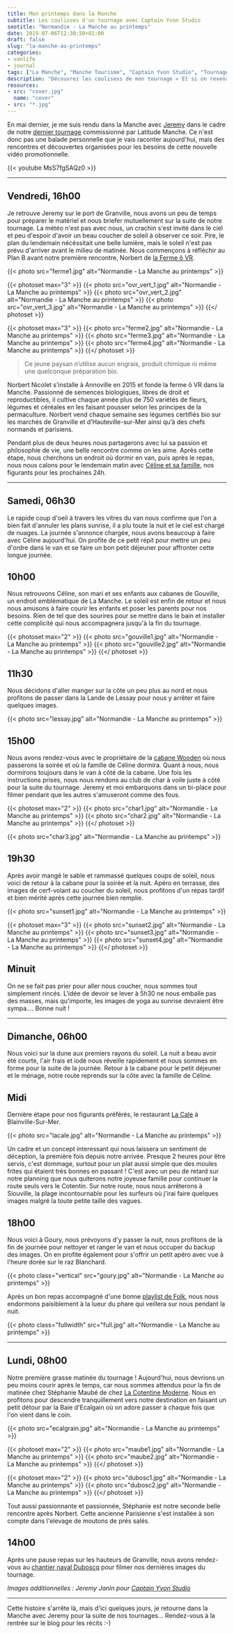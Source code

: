 ```yaml
---
title: Mon printemps dans la Manche
subtitle: Les coulisses d'un tournage avec Captain Yvon Studio
seotitle: "Normandie - La Manche au printemps"
date: 2019-07-06T12:30:50+01:00
draft: false
slug: "la-manche-au-printemps"
categories:
- vanlife
- journal
tags: ["La Manche", "Manche Tourisme", "Captain Yvon Studio", "Tournage", "Tourisme", "Cabane", "Famille", "Vacances", "Normandie"]
description: "Découvrez les coulisess de mon tournage « Et si on revenait à l'essentiel ? » dans la Manche avec Captain Yvon Studio"
resources:
- src: "cover.jpg"
  name: "cover"
- src: "*.jpg"
---
```


En mai dernier, je me suis rendu dans la Manche avec [Jeremy](https://djisupertramp.com) dans le cadre de notre [dernier tournage](https://cestbeaulamanche.com/video-manche-retour-essentiel/) commissionné par Latitude Manche. Ce n'est donc pas une balade personnelle que je vais raconter aujourd'hui, mais des rencontres et découvertes organisées pour les besoins de cette nouvelle vidéo promotionnelle.

<div>{{< youtube MsS7fgSAQz0 >}}</div>

***

## Vendredi, 16h00

Je retrouve Jeremy sur le port de Granville, nous avons un peu de temps pour préparer le matériel et nous briefer mutuellement sur la suite de notre tournage. La météo n'est pas avec nous, un crachin s'est invité dans le ciel et peu d'espoir d'avoir un beau coucher de soleil à observer ce soir. Pire, le plan du lendemain nécéssitait une belle lumière, mais le soleil n'est pas prévu d'arriver avant le milieu de matinée.
Nous commençons à réfléchir au Plan B avant notre première rencontre, Norbert de [la Ferme ô VR](https://www.facebook.com/lafermeovr/).

{{< photo src="ferme1.jpg" alt="Normandie - La Manche au printemps" >}}

{{< photoset max="3" >}}
  {{< photo src="ovr_vert_1.jpg" alt="Normandie - La Manche au printemps" >}}
  {{< photo src="ovr_vert_2.jpg" alt="Normandie - La Manche au printemps" >}}
  {{< photo src="ovr_vert_3.jpg" alt="Normandie - La Manche au printemps" >}}
{{</ photoset >}}

{{< photoset max="3" >}}
  {{< photo src="ferme2.jpg" alt="Normandie - La Manche au printemps" >}}
  {{< photo src="ferme3.jpg" alt="Normandie - La Manche au printemps" >}}
  {{< photo src="ferme4.jpg" alt="Normandie - La Manche au printemps" >}}
{{</ photoset >}}

> Ce jeune paysan n’utilise aucun engrais, produit chimique ni même une quelconque préparation bio.

Norbert Nicolet s’installe à Annoville en 2015 et fonde la ferme ô VR dans la Manche. Passionné de semences biologiques, libres de droit et reproductibles, il cultive chaque année plus de 750 variétés de fleurs, légumes et céréales en les faisant pousser selon les principes de la permaculture. Norbert vend chaque semaine ses légumes certifiés bio sur les marchés de Granville et d’Hauteville-sur-Mer ainsi qu’à des chefs normands et parisiens.

Pendant plus de deux heures nous partagerons avec lui sa passion et philosophie de vie, une belle rencontre comme on les aime. Après cette étape, nous cherchons un endroit où dormir en van, puis après le repas, nous nous calons pour le lendemain matin avec [Céline et sa famille](https://www.mercipourlechocolat.fr/), nos figurants pour les prochaines 24h.

***

## Samedi, 06h30

Le rapide coup d'oeil à travers les vitres du van nous confirme que l'on a bien fait d'annuler les plans sunrise, il a plu toute la nuit et le ciel est chargé de nuages. La journée s'annonce chargée, nous avons beaucoup à faire avec Céline aujourd'hui. On profite de ce petit répit pour mettre un peu d'ordre dans le van et se faire un bon petit déjeuner pour affronter cette longue journée.

## 10h00

Nous retrouvons Céline, son mari et ses enfants aux cabanes de Gouville, un endroit emblématique de La Manche. Le soleil est enfin de retour et nous nous amusons à faire courir les enfants et poser les parents pour nos besoins. Rien de tel que des sourires pour se mettre dans le bain et installer cette complicité qui nous accompagnera jusqu'à la fin du tournage.

{{< photoset max="2" >}}
  {{< photo src="gouville1.jpg" alt="Normandie - La Manche au printemps" >}}
  {{< photo src="gouville2.jpg" alt="Normandie - La Manche au printemps" >}}
{{</ photoset >}}

## 11h30

Nous décidons d'aller manger sur la côte un peu plus au nord et nous profitons de passer dans la Lande de Lessay pour nous y arrêter et faire quelques images.

{{< photo src="lessay.jpg" alt="Normandie - La Manche au printemps" >}}

## 15h00

Nous avons rendez-vous avec le propriétaire de la [cabane Wooden](https://www.gites-de-france-manche.com/location-vacances-Gite-a-Bretteville-sur-ay-Manche-50G855.html) où nous passerons la soirée et où la famille de Céline dormira. Quant à nous, nous dormirons toujours dans le van à côté de la cabane.
Une fois les instructions prises, nous nous rendons au club de char à voile juste à côté pour la suite du tournage. Jeremy et moi embarquons dans un bi-place pour filmer pendant que les autres s'amuseront comme des fous.

{{< photoset max="2" >}}
  {{< photo src="char1.jpg" alt="Normandie - La Manche au printemps" >}}
  {{< photo src="char2.jpg" alt="Normandie - La Manche au printemps" >}}
{{</ photoset >}}

{{< photo src="char3.jpg" alt="Normandie - La Manche au printemps" >}}

## 19h30

Après avoir mangé le sable et rammassé quelques coups de soleil, nous voici de retour à la cabane pour la soirée et la nuit. Apéro en terrasse, des images de cerf-volant au coucher du soleil, nous profitons d'un repas tardif et bien mérité après cette journée bien remplie.

{{< photo src="sunset1.jpg" alt="Normandie - La Manche au printemps" >}}

{{< photoset max="3" >}}
  {{< photo src="sunset2.jpg" alt="Normandie - La Manche au printemps" >}}
  {{< photo src="sunset3.jpg" alt="Normandie - La Manche au printemps" >}}
  {{< photo src="sunset4.jpg" alt="Normandie - La Manche au printemps" >}}
{{</ photoset >}}

## Minuit

On ne se fait pas prier pour aller nous coucher, nous sommes tout simplement rincés. L'idée de devoir se lever à 5h30 ne nous emballe pas des masses, mais qu'importe, les images de yoga au sunrise devraient être sympa.... Bonne nuit !

***

## Dimanche, 06h00

Nous voici sur la dune aux premiers rayons du soleil. La nuit a beau avoir été courte, l'air frais et iodé nous réveille rapidement et nous sommes en forme pour la suite de la journée. Retour à la cabane pour le petit déjeuner et le ménage, notre route reprends sur la côte avec la famille de Céline.

## Midi

Dernière étape pour nos figurants préférés, le restaurant [La Cale](https://www.facebook.com/pages/category/Gastropub/La-Cale-Blainville-Sur-Mer-179173062138408/) à Blainville-Sur-Mer.

{{< photo src="lacale.jpg" alt="Normandie - La Manche au printemps" >}}

Un cadre et un concept interessant qui nous laissera un sentiment de déception, la première fois depuis notre arrivée. Presque 2 heures pour être servis, c'est dommage, surtout pour un plat aussi simple que des moules frites qui étaient très bonnes en passant ! C'est avec un peu de retard sur notre planning que nous quiterons notre joyeuse famille pour continuer la route seuls vers le Cotentin.
Sur notre route, nous nous arrêterons à Siouville, la plage incontournable pour les surfeurs où j'irai faire quelques images malgré la toute petite taille des vagues.

## 18h00

Nous voici à Goury, nous prévoyons d'y passer la nuit, nous profitons de la fin de journée pour nettoyer et ranger le van et nous occuper du backup des images. On en profite également pour s'offrir un petit apéro avec vue à l'heure dorée sur le raz Blanchard.

{{< photo class="vertical" src="goury.jpg" alt="Normandie - La Manche au printemps" >}}

Après un bon repas accompagné d'une bonne [playlist de Folk](https://open.spotify.com/playlist/7lnA9foui6Pf0ubcHjHv4Y), nous nous endormons paisiblement à la lueur du phare qui veillera sur nous pendant la nuit.

{{< photo class="fullwidth" src="full.jpg" alt="Normandie - La Manche au printemps" >}}

***

## Lundi,  08h00

Notre première grasse matinée du tournage ! Aujourd'hui, nous devrions un peu moins courir après le temps, car nous sommes attendus pour la fin de matinée chez Stéphanie Maubé de chez [La Cotentine Moderne](http://www.lacotentinemoderne.fr/). Nous en profitons pour descendre tranquillement vers notre destination en faisant un petit détour par la Baie d'Ecalgain où on adore passer à chaque fois que l'on vient dans le coin.

{{< photo src="ecalgrain.jpg" alt="Normandie - La Manche au printemps" >}}

{{< photoset max="2" >}}
  {{< photo src="maube1.jpg" alt="Normandie - La Manche au printemps" >}}
  {{< photo src="maube2.jpg" alt="Normandie - La Manche au printemps" >}}
{{</ photoset >}}

{{< photoset max="2" >}}
  {{< photo src="dubosc1.jpg" alt="Normandie - La Manche au printemps" >}}
  {{< photo src="dubosc2.jpg" alt="Normandie - La Manche au printemps" >}}
{{</ photoset >}}

Tout aussi passionnante et passionnée, Stéphanie est notre seconde belle rencontre après Norbert. Cette ancienne Parisienne s'est installée à son compte dans l'elevage de moutons de prés salés.

## 14h00

Après une pause repas sur les hauteurs de Granville, nous avons rendez-vous au [chantier naval Duboscq](https://www.chantier-naval-duboscq.fr/) pour filmer nos dernières images du tournage.

*Images additionnelles : Jeremy Janin pour [Captain Yvon Studio](https://captainyvon.fr)*

***

Cette histoire s'arrête là, mais d'ici quelques jours, je retourne dans la Manche avec Jeremy pour la suite de nos tournages... Rendez-vous à la rentrée sur le blog pour les récits :-)
